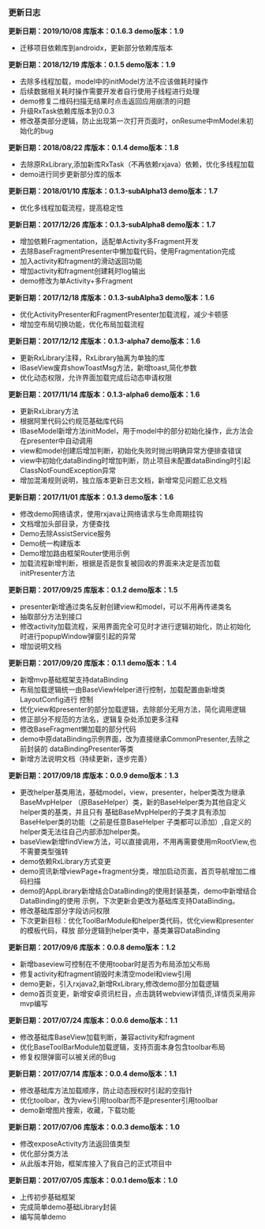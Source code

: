 ### 更新日志
**更新日期：2019/10/08  库版本：0.1.6.3  demo版本：1.9**
* 迁移项目依赖库到androidx，更新部分依赖库版本

**更新日期：2018/12/19  库版本：0.1.5  demo版本：1.9**
* 去除多线程加载，model中的initModel方法不应该做耗时操作
* 后续数据相关耗时操作需要开发者自行使用子线程进行处理
* demo修复二维码扫描无结果时点击返回应用崩溃的问题
* 升级RxTask依赖库版本到0.0.3
* 修改基类部分逻辑，防止出现第一次打开页面时，onResume中mModel未初始化的bug

**更新日期：2018/08/22  库版本：0.1.4  demo版本：1.8**
* 去除原RxLibrary,添加新库RxTask（不再依赖rxjava）依赖，优化多线程加载
* demo进行同步更新部分库的版本

**更新日期：2018/01/10  库版本：0.1.3-subAlpha13  demo版本：1.7**
* 优化多线程加载流程，提高稳定性

**更新日期：2017/12/26  库版本：0.1.3-subAlpha8  demo版本：1.7**
* 增加依赖Fragmentation，适配单Activity多Fragment开发
* 去除BaseFragmentPresenter中懒加载代码，使用Fragmentation完成
* 加入activity和fragment的滑动返回功能
* 增加activity和fragment创建耗时log输出
* demo修改为单Activity+多Fragment

**更新日期：2017/12/18  库版本：0.1.3-subAlpha3  demo版本：1.6**
* 优化ActivityPresenter和FragmentPresenter加载流程，减少卡顿感
* 增加空布局切换功能，优化布局加载流程

**更新日期：2017/12/12  库版本：0.1.3-alpha7  demo版本：1.6**
* 更新RxLibrary注释，RxLibrary抽离为单独的库
* IBaseView废弃showToastMsg方法，新增toast,简化参数
* 优化动态权限，允许界面加载完成后动态申请权限

**更新日期：2017/11/14  库版本：0.1.3-alpha6  demo版本：1.6**
* 更新RxLibrary方法
* 根据阿里代码公约规范基础库代码
* IBaseModel新增方法initModel，用于model中的部分初始化操作，此方法会在presenter中自动调用
* view和model创建后增加判断，初始化失败时抛出明确异常方便排查错误
* view中初始化dataBinding时增加判断，防止项目未配置dataBinding时引起ClassNotFoundException异常
* 增加混淆规则说明，独立版本更新日志文档，新增常见问题汇总文档

**更新日期：2017/11/01  库版本：0.1.3  demo版本：1.6**
* 修改demo网络请求，使用rxjava让网络请求与生命周期挂钩
* 文档增加头部目录，方便查找
* Demo去除AssistService服务
* Demo统一构建版本
* Demo增加路由框架Router使用示例
* 加载流程新增判断，根据是否是恢复被回收的界面来决定是否加载initPresenter方法

**更新日期：2017/09/25  库版本：0.1.2  demo版本：1.5**
* presenter新增通过类名反射创建view和model，可以不用再传递类名
* 抽取部分方法到接口
* 修改activity加载流程，采用界面完全可见时才进行逻辑初始化，防止初始化时进行popupWindow弹窗引起的异常
* 增加说明文档

**更新日期：2017/09/20  库版本：0.1.1  demo版本：1.4**
* 新增mvp基础框架支持dataBinding
* 布局加载逻辑统一由BaseViewHelper进行控制，加载配置由新增类LayoutConfig进行
     控制
* 优化view和presenter的部分加载逻辑，去除部分无用方法，简化调用逻辑
* 修正部分不规范的方法名，逻辑复杂处添加更多注释
* 修改BaseFragment懒加载的部分代码
* demo中原dataBinding示例界面，改为直接继承CommonPresenter,去除之前封装的
     dataBindingPresenter等类
* 新增方法说明文档（持续更新，逐步完善）


**更新日期：2017/09/18  库版本：0.0.9  demo版本：1.3**
* 更改helper基类用法，基础model，view，presenter，helper类改为继承BaseMvpHelper
     （原BaseHelper）类，新的BaseHelper类为其他自定义helper类的基类，并且只有
     基础BaseMvpHelper的子类才具有添加BaseHelper类的功能（之前是任意BaseHelper
     子类都可以添加）,自定义的helper类无法往自己内部添加helper类。
* baseView新增findView方法，可以直接调用，不用再需要使用mRootView,也不需要类型强转
* demo依赖RxLibrary方式变更
* demo资讯新增viewPage+fragment分类，增加启动页面，首页导航增加二维码扫描
* demo的AppLibrary新增结合DataBinding的使用封装基类，demo中新增结合DataBinding的使用
     示例，下次更新会更改为基础库支持DataBinding。
* 修改基础库部分字段访问权限
* 下次更新目标：优化ToolBarModule和helper类代码，优化view和presenter的模板代码，释放
     部分逻辑到helper类中，基类兼容DataBinding

**更新日期：2017/09/6  库版本：0.0.8  demo版本：1.2**
* 新增baseview可控制在不使用toobar时是否为布局添加父布局
* 修复activity和fragment销毁时未清空model和view引用
* demo更新，引入rxjava2,新增RxLibrary,修改demo部分加载逻辑
* demo首页变更，新增安卓资讯栏目，点击跳转webview详情页,详情页采用非mvp编写

**更新日期：2017/07/24  库版本：0.0.6  demo版本：1.1**
* 修改基础库BaseView加载判断，兼容activity和fragment
* 优化BaseToolBarModule加载逻辑，支持页面本身包含toolbar布局
* 修复权限弹窗可以被关闭的Bug

**更新日期：2017/07/14  库版本：0.0.4  demo版本：1.1**
* 修改基础库方法加载顺序，防止动态授权时引起的空指针
* 优化toolbar，改为view引用toolbar而不是presenter引用toolbar
* demo新增图片搜索，收藏，下载功能

**更新日期：2017/07/06  库版本：0.0.3  demo版本：1.0**
* 修改exposeActivity方法返回值类型
* 优化部分类方法
* 从此版本开始，框架库接入了我自己的正式项目中

**更新日期：2017/07/05  库版本：0.0.1  demo版本：1.0**
* 上传初步基础框架
* 完成简单demo基础Library封装
* 编写简单demo

